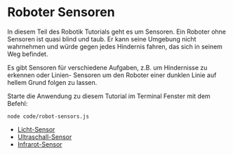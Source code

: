 # Roboter Sensoren

In diesem Teil des Robotik Tutorials geht es um Sensoren. Ein Roboter ohne Sensoren ist quasi blind und taub. Er kann seine Umgebung nicht wahrnehmen und würde gegen jedes Hindernis fahren, das sich in seinem Weg befindet.

Es gibt Sensoren für verschiedene Aufgaben, z.B. um Hindernisse zu erkennen oder Linien- Sensoren um den Roboter einer dunklen Linie auf  hellem Grund folgen zu lassen. 

Starte die Anwendung zu diesem Tutorial  im Terminal Fenster mit dem Befehl: 

```node code/robot-sensors.js```

* [Licht-Sensor](exercises/ldr)
* [Ultraschall-Sensor](exercises/hcsr04)
* [Infrarot-Sensor](exercises/irs)

